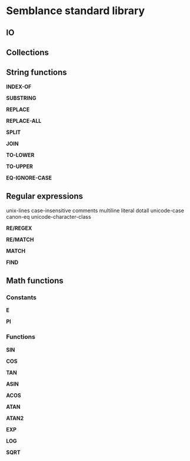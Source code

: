 # Semblance standard library

## IO

## Collections

## String functions

**INDEX-OF**

**SUBSTRING**

**REPLACE**

**REPLACE-ALL**

**SPLIT**

**JOIN**

**TO-LOWER**

**TO-UPPER**

**EQ-IGNORE-CASE**

## Regular expressions

unix-lines
case-insensitive
comments
multiline
literal
dotall
unicode-case
canon-eq
unicode-character-class

**RE/REGEX**

**RE/MATCH**
 
**MATCH**

**FIND**

## Math functions

### Constants

**E**

**PI**

### Functions

**SIN**

**COS**

**TAN**

**ASIN**

**ACOS**

**ATAN**

**ATAN2**

**EXP**

**LOG**

**SQRT**

